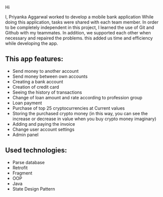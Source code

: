 Hi 

I, Priyanka Aggarwal worked to develop a mobile bank application
While doing this application, tasks were shared with each team member.
In order to be completely independent in this project, I learned the use of Git and Github with my teammates.
In addition, we supported each other when necessary and repaired the problems.
this added us time and efficiency while developing the app.

## This app features:
* Send money to another account
* Send money between own accounts
* Creating a bank account
* Creation of credit card
* Seeing the history of transactions
* Change of loan amount and rate according to profession group
* Loan payment
* Purchase of top 25 cryptocurrencies at Current values
* Storing the purchased crypto money (in this way, you can see the increase or decrease in value when you buy crypto money imaginary)
* Adding and paying the invoice
* Change user account settings
* Admin panel

## Used technologies:
* Parse database
* Retrofit
* Fragment
* OOP
* Java
* State Design Pattern

